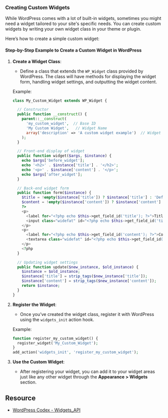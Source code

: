 ### **Creating Custom Widgets**

While WordPress comes with a lot of built-in widgets, sometimes you might need a widget tailored to your site's specific needs. You can create custom widgets by writing your own widget class in your theme or plugin.

Here’s how to create a simple custom widget:

#### **Step-by-Step Example to Create a Custom Widget in WordPress**
1. **Create a Widget Class**:
    - Define a class that extends the `WP_Widget` class provided by WordPress. The class will have methods for displaying the widget form, handling widget settings, and outputting the widget content.
    
    Example:
    
    ```php
    class My_Custom_Widget extends WP_Widget {
    
      // Constructor
      public function __construct() {
        parent::__construct(
          'my_custom_widget',  // Base ID
          'My Custom Widget',   // Widget Name
          array('description' => 'A custom widget example')  // Widget options
        );
      }
    
      // Front-end display of widget
      public function widget($args, $instance) {
        echo $args['before_widget'];
        echo '<h2>' . $instance['title'] . '</h2>';
        echo '<p>' . $instance['content'] . '</p>';
        echo $args['after_widget'];
      }
    
      // Back-end widget form
      public function form($instance) {
        $title = !empty($instance['title']) ? $instance['title'] : 'Default Title';
        $content = !empty($instance['content']) ? $instance['content'] : 'Default content';
        ?>
        <p>
          <label for="<?php echo $this->get_field_id('title'); ?>">Title:</label>
          <input class="widefat" id="<?php echo $this->get_field_id('title'); ?>" name="<?php echo $this->get_field_name('title'); ?>" type="text" value="<?php echo esc_attr($title); ?>" />
        </p>
        <p>
          <label for="<?php echo $this->get_field_id('content'); ?>">Content:</label>
          <textarea class="widefat" id="<?php echo $this->get_field_id('content'); ?>" name="<?php echo $this->get_field_name('content'); ?>"><?php echo esc_attr($content); ?></textarea>
        </p>
        <?php
      }
    
      // Updating widget settings
      public function update($new_instance, $old_instance) {
        $instance = $old_instance;
        $instance['title'] = strip_tags($new_instance['title']);
        $instance['content'] = strip_tags($new_instance['content']);
        return $instance;
      }
    }
    ```
    
2. **Register the Widget**:
    - Once you’ve created the widget class, register it with WordPress using the `widgets_init` action hook.
    
    Example:
    
    ```php
    function register_my_custom_widget() {
      register_widget('My_Custom_Widget');
    }
    add_action('widgets_init', 'register_my_custom_widget');
    ```
    
3. **Use the Custom Widget**:
    - After registering your widget, you can add it to your widget areas just like any other widget through the **Appearance > Widgets** section.


## Resource
- [WordPress Codex - Widgets_API](https://codex.wordpress.org/Widgets_API#Widgets_API)